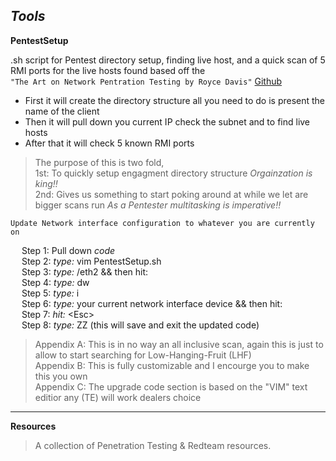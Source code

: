 ***Tools***
----------
**PentestSetup** 

.sh script for Pentest directory setup, finding live host, and a quick scan of 5 RMI ports for the live hosts found based off the <br> `"The Art on Network Pentration Testing by Royce Davis"` [Github](https://github.com/R3dy)

 
* First it will create the directory structure all you need to do is present the name of the client
* Then it will pull down you current IP check the subnet and to find live hosts 
* After that it will check 5 known RMI ports 
> The purpose of this is two fold, <br>
1st:  To quickly setup engagment directory structure *Orgainzation is king!!* <br>
2nd:  Gives us something to start poking around at while we let are bigger scans run *As a Pentester multitasking is imperative!!* <br>




`Update Network interface configuration to whatever you are currently on` <br> 

&emsp; Step 1:  Pull down *code* <br>
&emsp; Step 2:  *type:* vim PentestSetup.sh <br>
&emsp; Step 3:  *type:* /eth2 && then hit: <enter> <br>
&emsp; Step 4:  *type:* dw <br>
&emsp; Step 5:  *type:* i <br>
&emsp; Step 6:  *type:* your current network interface device && then hit: <space bar> <br>
&emsp; Step 7:  *hit:* \<Esc> <br>
&emsp; Step 8:  *type:* ZZ (this will save and exit the updated code) <br>

> Appendix A: This is in no way an all inclusive scan, again this is just to allow to start searching for Low-Hanging-Fruit (LHF) <br>
> Appendix B: This is fully customizable and I encourge you to make this you own <br>
> Appendix C: The upgrade code section is based on the "VIM" text editior any (TE) will work dealers choice <br>
------------------
**Resources** 
> A collection of Penetration Testing & Redteam resources.
